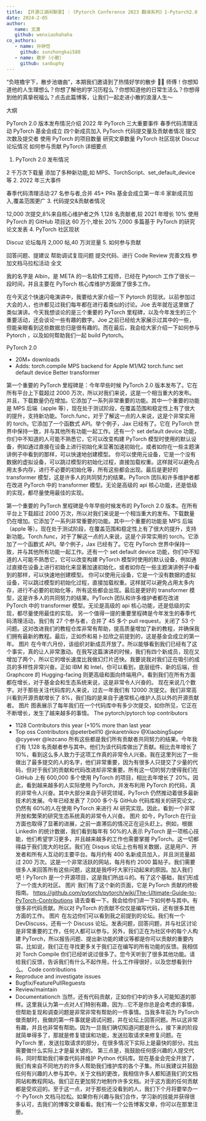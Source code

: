 ```yaml
---
title: 【开源江湖闲聊录】｜《Pytorch Conference 2023 翻译系列》1-Pytorch2.0 与社区现状介绍
date: 2024-2-05
author:
   name: 文潇
   github: wenxiaohahaha
co_authors:
   - name: 孙钟恺
     github: sunzhongkai588
   - name: 散步（小散）
     github: sanbuphy
---
```


“负暄檐宇下，散步池塘曲”，本期我们邀请到了热情好学的散步 🚶‍♀️ 师傅！你想知道他的人生理想么？你想了解他的学习历程么？你想知道他的日常生活么？你想得到他的真挚祝福么？点击此篇博客，让我们一起走进小散的浪漫人生～

<!-- more -->

大纲

PyTorch 2.0 版本发布情况介绍
2022 年 PyTorch 三大重要事件
春季代码清理活动
PyTorch 基金会成立
四个新成员加入
PyTorch 代码提交量及贡献者情况
提交次数及提交者
使用 PyTorch 的项目数量
研究文章数量
PyTorch 社区现状
Discuz 论坛情况
如何参与贡献 PyTorch
详细要点

1. PyTorch 2.0 发布情况

2 千万次下载量
添加了多种新功能,如 MPS、TorchScript、set_default_device 等 2. 2022 年三大事件

春季代码清理活动:27 名参与者,合并 45+ PRs
基金会成立第一年:6 家新成员加入,覆盖范围更广 3. 代码提交&贡献者情况

12,000 次提交,8%来自核心维护者之外
1,128 名贡献者,较 2021 年增长 10%
使用 PyTorch 的 GitHub 项目达 60 万个,增长 20%
7,000 多篇基于 PyTorch 的研究论文发表 4. PyTorch 社区现状

Discuz 论坛每月 2,000 帖,40 万浏览量 5. 如何参与贡献

回答问题、提建议
帮助调试复现问题
提交代码、进行 Code Review
完善文档
参加文档马拉松活动
全文

我的名字是 Albin，是 META 的一名软件工程师，已经在 Pytorch 工作了很长一段时间，并且主要在 PyTorch 核心库维护方面做了很多工作。

在今天这个快速闪电演讲中，我要给大家介绍一下 Pytorch 的现状。以前参加过大会的人，也许都见过我们每年都在进行着类似的讨论。Joe 去年就在这里做了类似演讲。今天我想谈论的是三个重要的 PyTorch 里程碑，以及今年发生的三个重要活动，还会谈论一些有趣的数字。Joe 之前已经给大家展示过其中的一些，但能亲眼看到这些数据总归是很有趣的。而在最后，我会给大家介绍一下如何参与 Pytorch ，以及如何帮助我们一起 build Pytorch。

PyTorch 2.0

-  20M+ downloads
-  Adds:
   torch.compile
   MPS backend for Apple M1/M2
   torch.func
   set default device
   Better transformer

第一个重要的 PyTorch 里程碑是：今年早些时候 PyTorch 2.0 版本发布了。它在所有平台上下载超过 2000 万次，所以对我们来说，这是一个相当重大的发布。并且，下载数量仍在增加。它添加了一系列非常重要的功能。其中一个重要的功能是 MPS 后端（apple 等），现在处于测试阶段，在覆盖范围和稳定性上有了很大的提升，支持新功能。Torch.func，对于了解这一点的人来说，这是个非常实用的 torch。它添加了一个函数式 API。举个例子，Jax 已经有了。它在 PyTorch 世界中保持一致，并与其他所有功能一起工作。还有一个 set default device 功能，你们中不知道的人可能不熟悉它，它可以改变构建 PyTorch 模型时使用的默认设备，例如通过直接在设备上进行初始化来显著加速初始化，或者如你在一些主题演讲例子中看到的那样，可以快速地创建模型。
你可以使用元设备，它是一个没有数据的虚拟设备，可以跳过模型的初始化过程，直接加载权重。这样就可以避免占用太多内存，进行不必要的初始化等，所有这些都会出现。最后是更好的 transformer 模型，这是许多人的共同努力的结果。PyTorch 团队和许多维护者都在改进 PyTorch 中的 transformer 模型。无论是高级的 api 核心功能，还是低级的实现，都尽量使用最佳的实现。

第一个重要的 PyTorch 里程碑是今年早些时候发布的 PyTorch 2.0 版本。在所有平台上下载超过 2000 万次，所以对我们来说是一个相当重大的发布。下载数量仍在增加。它添加了一系列非常重要的功能。其中一个重要的功能是 MPS 后端（apple 等）。现在处于测试阶段，在覆盖范围和稳定性上有了很大的提升，支持新功能。Torch.func，对于了解这一点的人来说，这是个非常实用的 torch。它添加了一个函数式 API。举个例子，Jax 已经有了。它在 PyTorch 世界中保持一致，并与其他所有功能一起工作。还有一个 set default device 功能，你们中不知道的人可能不熟悉它，它可以改变构建 PyTorch 模型时使用的默认设备，例如通过直接在设备上进行初始化来显著加速初始化，或者如你在一些主题演讲例子中看到的那样，可以快速地创建模型。
你可以使用元设备，它是一个没有数据的虚拟设备，可以跳过模型的初始化过程，直接加载权重。这样就可以避免占用太多内存，进行不必要的初始化等，所有这些都会出现。最后是更好的 transformer 模型，这是许多人的共同努力的结果。PyTorch 团队和许多维护者都在改进 PyTorch 中的 transformer 模型。无论是高级的 api 核心功能，还是低级的实现，都尽量使用最佳的实现。
另一个值得一提的重要里程碑是今年发生的春季代码清理活动，我们有 27 个参与者，合并了 45 多个 pull request，关闭了 53 个问题。这对改进我们的教程仓库非常有帮助，提高质量增加了新的教程，并确保我们拥有最新的教程。最后，正如乔和易卜拉欣之前提到的，这是基金会成立的第一年。
图片
在今年六月份，该组织对新成员开放了。所以能够看到我们已经有了这个事实，真的让人非常激动。在我写这篇演讲的时候，我们有四个新成员，现在又增加了两个，所以它的增长速度比我做幻灯片还快。我要说我对我们正在吸引的成员的多样性非常兴奋。正如 IBM 和 Intel，你可以看到，底层组件、新的后端，但 Graphcore 的 Hugging-facing 则更高级和面向终端用户。看到我们在所有方面都在增长，对于基金会和生态系统来说，这是非常令人兴奋的。
现在来说几个数字。对于那些关注代码库的人来说，过去一年我们有 12000 次提交。我们非常高兴看到开源贡献增长了 8%，我们指的是来自于通常核心维护人员以外的开源贡献者。
图片
图表展示了每年我们在一个代码库中有多少次提交，如你所见，它正在不断增长，发生了越来越多的事情。
The pytorch/pytorch top contributors

-  1128 Contributors this year (+10% more than last year
-  Top oss Contributors
   @peterbell10
   @nkaretnikov
   @XiaobingSuper
   @cyyever
   @lezcano
   所有这些都是我们所有贡献者共同努力的结果。今年我们有 1,128 名贡献者参与其中。他们为该代码库做出了贡献。相比去年增长了 10%，看到这么多人致力于这项工作真的非常令人兴奋。我在这里列出了一些做出了最多提交的人的名字，他们非常重要，因为有很多人只提交了少量的代码，但对于我们的贡献和代码改进却非常重要。所有这一切的努力使得我们在 GitHub 上有 600,000 多个使用 PyTorch 的项目，相比去年增长了 20%。因此，看到越来越多的人实际使用 PyTorch，并发布利用 PyTorch 的代码，真的非常令人兴奋。其中大部分来自于研究领域，PyTorch 仍然推动着很多最新技术的发展。今年已经发表了 7,000 多个与 GitHub 代码库相关的研究论文，仍然有 60%的人在使用 PyTorch 来进行 AI 研究实现。因此，看到一个非常开放和繁荣的研究生态系统真的非常令人兴奋。
   图片
   如今，PyTorch 在行业方面也取得了显著的进展，之前一直滞后的情况正在迎头赶上。例如，根据 LinkedIn 的统计数据，我们看到每年有 50%的人表示 PyTorch 是一项核心技能，他们希望学习更多，并且越来越多的工作也需要掌握 PyTorch。这一切都得益于我们庞大的社区。我们在 Disqus 论坛上也有相关数据，这是用户、开发者和所有人互动的主要平台。每月约有 400 名新成员加入，并且浏览量超过 200 万次。这是一个非常活跃的网站，每月有约 2000 篇帖子。我们需要很多人来回答所有这些问题，这就是我呼吁大家行动起来的原因。加入我们吧！PyTorch 是一个开源项目，这是我们所战斗的。有了这个基础，我们形成了一个庞大的社区。
   图片
   我们有了这个新的页面，它是 PyTorch 贡献的终极指南。
   https://github.com/pytorch/pytorch/wiki/The-Ultimate-Guide-to-PyTorch-Contributions
   请去查看一下。我会给你们讲一下如何参与其中。有很多非代码贡献。所以对 PyTorch 的贡献不仅仅是编写代码，还有很多其他方面的工作。
   图片
   在左边你们可以看到我之前提到的论坛。我们有一个 DevDiscuss，还有一个 Discuss 论坛。发表问题，回答问题，并与社区讨论是非常重要的工作，任何人都可以参与。另外，我们正在为社区中的每个人构建 PyTorch，所以报告问题、提出新功能的建议等都是你可以贡献的重要内容。比如说，我们正在寻找更多关于我们正在编写的所有功能的反馈。我相信对 Torch Compile 你们已经听说过很多了。您今天听到了很多其他功能。请给我们反馈，告诉我们有什么不起作用，什么工作得很好，以及您想看到什么。
   Code contributions
-  Reproduce and investigate issues
-  Bugfix/FeaturePullReguests
-  Review/maintain
-  Documentationch
   当然，还有代码贡献，正如你们中的许多人可能知道的那样。这里我认为第一点对人们特别有趣，因为...它不是你总是会考虑的事情，但帮助复现和调查问题是非常非常有帮助的一件事情。当我多年前为 PyTorch 做贡献时，我做的第一件事就是调试问题，并在论坛上回答问题。所以这非常有趣，并且也非常有帮助。因为一旦我们确切知道问题是什么，接下来的阶段就简单得多了，那就是修复错误和功能，发送拉取请求来修复问题。在 PyTorch 里，发送拉取请求的部分，在很多情况下实际上是最快的部分。找出需要做什么实际上才是最关键的。
   第三点是，我鼓励任何感兴趣的人提交代码，同时帮助我们审查代码并维护 Python 代码库。现在基金会完全开放了，我们有来自不同地方的许多人帮助我们维护库的各个子集。所以我建议并鼓励任何有兴趣的人参与其中。关于文档的更改，我相信许多人都知道我们的文档网站和教程网站。我们正在更加努力地制作许多文档。对于这方面的任何贡献都是受欢迎的。至于这一点，对于那些还没看到的人，我们下个月将要举办一个 PyTorch 文档马拉松。如果你有兴趣与我们合作，学习新的技能并获得很多认可，去我们的博客文章看看。我们有一个公告博客文章，你可以在那里注册。
